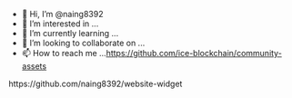 - 👋 Hi, I’m @naing8392
- 👀 I’m interested in ...
- 🌱 I’m currently learning ...
- 💞️ I’m looking to collaborate on ...
- 📫 How to reach me ...https://github.com/ice-blockchain/community-assets

<!---
naing8392/naing8392 is a ✨ special ✨ repository because its `README.md` (this file) appears on your GitHub profile.
You can click the Preview link to take a look at your changes.
--->https://github.com/naing8392/website-widget
